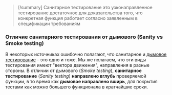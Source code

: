 > [!summary] Санитарное тестирование
> это узконаправленное тестирование достаточное для доказательства того, что конкретная функция работает согласно заявленным в спецификации требованиям


### Отличие санитарного тестирования от дымового (Sanity vs Smoke testing)

В некоторых источниках ошибочно полагают, что санитарное и [дымовое тестирование](http://www.protesting.ru/testing/types/smoke.html) - это одно и тоже. Мы же полагаем, что эти виды тестирования имеют "вектора движения", направления в разные стороны. В отличии от дымового (_Smoke testing_), **санитарное тестирование** (_Sanity testing_) **направлено вглубь** проверяемой функции, в то время как **дымовое направлено вширь**, для покрытия тестами как можно большего функционала в кратчайшие сроки.